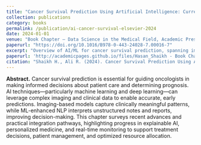 ```yaml
---
title: "Cancer Survival Prediction Using Artificial Intelligence: Current Status and Future Prospects"
collection: publications
category: books
permalink: /publication/ai-cancer-survival-elsevier-2024
date: 2024-01-01
venue: "Book Chapter — Data Science in the Medical Field, Academic Press (Elsevier), 2024. ISBN-13: 978-0-443-24029-4"
paperurl: "https://doi.org/10.1016/B978-0-443-24028-7.00016-7"
excerpt: "Overview of AI/ML for cancer survival prediction, spanning imaging and clinical data, with emphasis on explainability and clinical integration."
paperurl: 'http://academicpages.github.io/files/Hasan_Shaikh - Book Chapter.pdf'
citation: "Shaikh H., Ali R. (2024). Cancer Survival Prediction Using Artificial Intelligence: Current Status and Future Prospects. In: Data Science in the Medical Field. Academic Press (Elsevier). https://doi.org/10.1016/B978-0-443-24028-7.00016-7"
---
```


**Abstract.** Cancer survival prediction is essential for guiding oncologists in making informed decisions about patient care and determining prognosis. AI techniques—particularly machine learning and deep learning—can leverage complex imaging and clinical data to enable accurate, early predictions. Imaging-based models capture clinically meaningful patterns, while ML-enhanced NLP interprets unstructured notes and reports, improving decision-making. This chapter surveys recent advances and practical integration pathways, highlighting progress in explainable AI, personalized medicine, and real-time monitoring to support treatment decisions, patient management, and optimized resource allocation.
